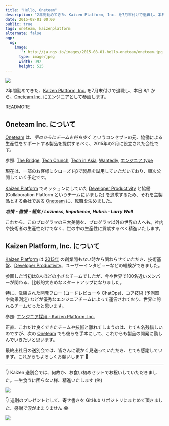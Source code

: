 ```yaml
---
title: "Hello, Oneteam"
description: "2年間勤めてきた、Kaizen Platform, Inc. を7月末付けで退職し、本日 8/1 から、Oneteam Inc. に参画します。"
date: 2015-08-01 00:00
public: true
tags: oneteam, kaizenplatform
alternate: false
ogp:
  og:
    image:
      '': http://ja.ngs.io/images/2015-08-01-hello-oneteam/oneteam.jpg
      type: image/jpeg
      width: 992
      height: 525
---
```


![](2015-08-01-hello-oneteam/oneteam.jpg)

2年間勤めてきた、[Kaizen Platform, Inc.] を7月末付けで退職し、本日 8/1 から、[Oneteam Inc.] にエンジニアとして参画します。

READMORE

Oneteam Inc. について
----------------------

[Oneteam] は、_手のひらにチームを持ち歩く_ というコンセプトの元、協働による生産性をサポートする製品を提供するべく、2015年の2月に設立された会社です。

参照: [The Bridge](http://thebridge.jp/2015/05/oneteam-raised-60m-yen-from-cav), [Tech Crunch](http://jp.techcrunch.com/2015/05/15/jp150514_oneteam/), [Tech in Asia](https://www.techinasia.com/japan-oneteam-seed-funding/), [Wantedly](https://www.wantedly.com/companies/oneteam), [エンジニア type](http://engineer.typemag.jp/article/oneteam_neo)

現在は、一部のお客様にクローズドβで製品を試用していただいており、順次公開していく予定です。

[Kaizen Platform] でミッションにしていた [Developer Productivity] と協働 (Collaboration Platform というチームにいました) を追求するため、それを主製品とする会社である [Oneteam] に、転職を決めました。


**_怠惰・傲慢・短気 / Laziness, Impatience, Hubris - Larry Wall_**

これから、このプログラマの三大美徳を、プログラマ以外の世界の人へも。社内や技術者の生産性だけでなく、世の中の生産性に貢献するべく精進いたします。

Kaizen Platform, Inc. について
------------------------------

[Kaizen Platform] は [2013年] の創業間もない時から関わらせていただき、技術基盤、[Developer Productivity]、ユーザーインタビューなどの経験ができました。

参画した当初は8人ほどの小さなチームでしたが、今や世界で100名近いメンバーが関わる、比較的大きめなスタートアップになりました。

特に、洗練された開発フロー (コードレビューや ChatOps)、コア技術 (予測器や効果測定) などが優秀なエンジニアチームによって運営されており、世界に誇れるチームだったと思います。

参照: [エンジニア採用 - Kaizen Platform, Inc.]

正直、これだけ良くできたチームや技術と離れてしまうのは、とても名残惜しいのですが、次の [Oneteam] でも彼らを手本にして、これからも製品の開発に勤しんでいきたいと思います。

最終出社日の送別会では、皆さんに暖かく見送っていただき、とても感謝しています。これからもよろしくお願いします :bow:

----

:point_down: Kaizen 送別会では、何故か、お食い初めセットでお祝いしていただきました。一生食うに困らない様、精進いたします (笑)

![](2015-08-01-hello-oneteam/okuizome.jpg)

:point_down: 送別のプレゼントとして、寄せ書きを GitHub リポジトリにまとめて頂きました、感謝で涙が止まりません :joy:

![](2015-08-01-hello-oneteam/yosegaki.png)

[Oneteam]: https://one-team.com/
[Oneteam Inc.]: https://one-team.com/
[Kaizen Platform]: https://kaizenplatform.com/
[Kaizen Platform, Inc.]: https://kaizenplatform.com/
[2013年]: http://ja.ngs.io/2013/12/30/shokan2013/
[Developer Productivity]: /t/developer-productivity/
[CI ビルドの閲覧アプリ]: /t/ci2go/
[エンジニア採用 - Kaizen Platform, Inc.]: https://kaizenplatform.com/hiring/engineer.html
